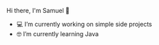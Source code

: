 Hi there, I'm Samuel 👋

- 💻 I’m currently working on simple side projects 
- 🤓 I’m currently learning Java


